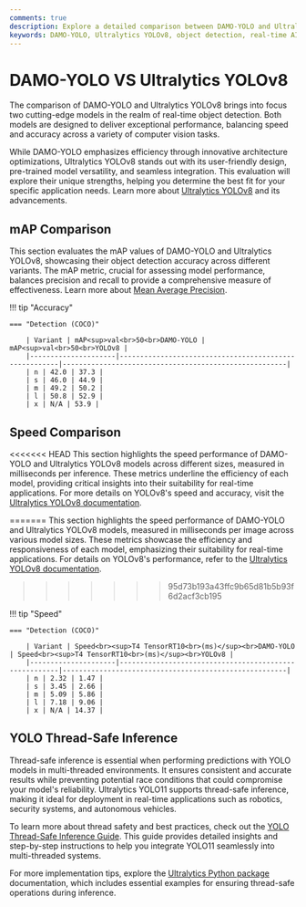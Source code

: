 ```yaml
---
comments: true
description: Explore a detailed comparison between DAMO-YOLO and Ultralytics YOLOv8, two leading models in real-time object detection and computer vision. Discover their performance, speed, and capabilities in edge AI applications.
keywords: DAMO-YOLO, Ultralytics YOLOv8, object detection, real-time AI, edge AI, computer vision, Ultralytics, YOLO, AI models
---
```


# DAMO-YOLO VS Ultralytics YOLOv8

The comparison of DAMO-YOLO and Ultralytics YOLOv8 brings into focus two cutting-edge models in the realm of real-time object detection. Both models are designed to deliver exceptional performance, balancing speed and accuracy across a variety of computer vision tasks.  

While DAMO-YOLO emphasizes efficiency through innovative architecture optimizations, Ultralytics YOLOv8 stands out with its user-friendly design, pre-trained model versatility, and seamless integration. This evaluation will explore their unique strengths, helping you determine the best fit for your specific application needs. Learn more about [Ultralytics YOLOv8](https://docs.ultralytics.com/models/yolov8/) and its advancements.


## mAP Comparison

This section evaluates the mAP values of DAMO-YOLO and Ultralytics YOLOv8, showcasing their object detection accuracy across different variants. The mAP metric, crucial for assessing model performance, balances precision and recall to provide a comprehensive measure of effectiveness. Learn more about [Mean Average Precision](https://www.ultralytics.com/glossary/mean-average-precision-map).


!!! tip "Accuracy"

	=== "Detection (COCO)"

		| Variant | mAP<sup>val<br>50<br>DAMO-YOLO | mAP<sup>val<br>50<br>YOLOv8 |
		|---------------------|-------------------------------------------------------|-------------------------------------------------------|
		| n | 42.0 | 37.3 |
		| s | 46.0 | 44.9 |
		| m | 49.2 | 50.2 |
		| l | 50.8 | 52.9 |
		| x | N/A | 53.9 |
		

## Speed Comparison

<<<<<<< HEAD
This section highlights the speed performance of DAMO-YOLO and Ultralytics YOLOv8 models across different sizes, measured in milliseconds per inference. These metrics underline the efficiency of each model, providing critical insights into their suitability for real-time applications. For more details on YOLOv8's speed and accuracy, visit the [Ultralytics YOLOv8 documentation](https://docs.ultralytics.com/models/yolov8/).

=======
This section highlights the speed performance of DAMO-YOLO and Ultralytics YOLOv8 models, measured in milliseconds per image across various model sizes. These metrics showcase the efficiency and responsiveness of each model, emphasizing their suitability for real-time applications. For details on YOLOv8's performance, refer to the [Ultralytics YOLOv8 documentation](https://docs.ultralytics.com/models/yolov8/).
>>>>>>> 95d73b193a43ffc9b65d81b5b93f6d2acf3cb195

!!! tip "Speed"

	=== "Detection (COCO)"

		| Variant | Speed<br><sup>T4 TensorRT10<br>(ms)</sup><br>DAMO-YOLO | Speed<br><sup>T4 TensorRT10<br>(ms)</sup><br>YOLOv8 |
		|---------------------|-------------------------------------------------------|-------------------------------------------------------|
		| n | 2.32 | 1.47 |
		| s | 3.45 | 2.66 |
		| m | 5.09 | 5.86 |
		| l | 7.18 | 9.06 |
		| x | N/A | 14.37 |

## YOLO Thread-Safe Inference

Thread-safe inference is essential when performing predictions with YOLO models in multi-threaded environments. It ensures consistent and accurate results while preventing potential race conditions that could compromise your model's reliability. Ultralytics YOLO11 supports thread-safe inference, making it ideal for deployment in real-time applications such as robotics, security systems, and autonomous vehicles.

To learn more about thread safety and best practices, check out the [YOLO Thread-Safe Inference Guide](https://docs.ultralytics.com/guides/yolo-thread-safe-inference/). This guide provides detailed insights and step-by-step instructions to help you integrate YOLO11 seamlessly into multi-threaded systems.

For more implementation tips, explore the [Ultralytics Python package](https://pypi.org/project/ultralytics/) documentation, which includes essential examples for ensuring thread-safe operations during inference.
